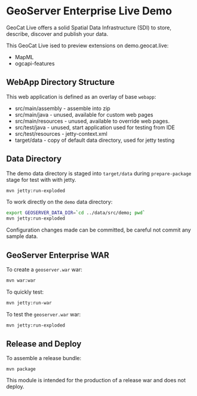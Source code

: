 # GeoServer Enterprise Live Demo

GeoCat Live offers a solid Spatial Data Infrastructure (SDI) to store, describe, discover and publish your data. 

This GeoCat Live ised to preview extensions on demo.geocat.live:

* MapML
* ogcapi-features

## WebApp Directory Structure

This web application is defined as an overlay of base `webapp`:

* src/main/assembly - assemble into zip 
* src/main/java - unused, available for custom web pages
* src/main/resources - unused, available to override web pages.
* src/test/java - unused, start application used for testing from IDE
* src/test/resources - jetty-context.xml 
* target/data - copy of default data directory, used for jetty testing

## Data Directory

The demo data directory is staged into `target/data` during `prepare-package` stage for test with with jetty.

```bash
mvn jetty:run-exploded
```

To work directly on the ``demo`` data directory:

```bash
export GEOSERVER_DATA_DIR=`cd ../data/src/demo; pwd`
mvn jetty:run-exploded
```

Configuration changes made can be committed, be careful not commit any sample data.

## GeoServer Enterprise WAR

To create a `geoserver.war` war:

```bash
mvn war:war
```

To quickly test:

```bash
mvn jetty:run-war
```

To test the `geoserver.war` war:

```bash
mvn jetty:run-exploded
```

## Release and Deploy

To assemble a release bundle:

```
mvn package
```

This module is intended for the production of a release war and does not deploy.